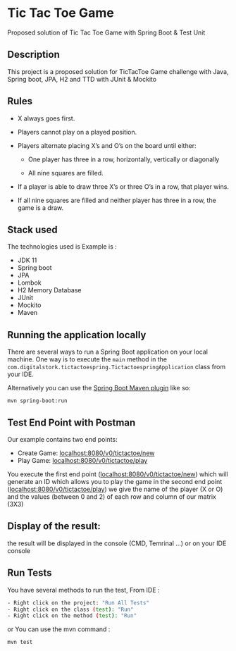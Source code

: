# Tic Tac Toe Game
Proposed solution of Tic Tac Toe Game with Spring Boot &amp; Test Unit


## Description

This project is a proposed solution for TicTacToe Game challenge with Java, Spring boot, JPA, H2 and TTD with JUnit & Mockito 

## Rules

- X always goes first.

- Players cannot play on a played position.

- Players alternate placing X’s and O’s on the board until either:

    - One player has three in a row, horizontally, vertically or diagonally

    - All nine squares are filled.

- If a player is able to draw three X’s or three O’s in a row, that player wins.

- If all nine squares are filled and neither player has three in a row, the game is a draw.

## Stack used

The technologies used is Example is :

- JDK 11
- Spring boot
- JPA
- Lombok
- H2 Memory Database  
- JUnit
- Mockito
- Maven

## Running the application locally

There are several ways to run a Spring Boot application on your local machine. One way is to execute the `main` method in the `com.digitalstork.tictactoespring.TictactoespringApplication` class from your IDE.

Alternatively you can use the [Spring Boot Maven plugin](https://docs.spring.io/spring-boot/docs/current/reference/html/build-tool-plugins-maven-plugin.html) like so:

```shell
mvn spring-boot:run
```

## Test End Point with Postman
Our example contains two end points:

- Create Game: [localhost:8080/v0/tictactoe/new](http://localhost:8080/v0/tictactoe/new)
- Play Game: [localhost:8080/v0/tictactoe/play](http://localhost:8080/v0/tictactoe/play)

You execute the first end point ([localhost:8080/v0/tictactoe/new](http://localhost:8080/v0/tictactoe/new)) which will generate an ID which allows you to play the game in the second end point ([localhost:8080/v0/tictactoe/play](http://localhost:8080/v0/tictactoe/play)) we give the name of the player (X or O) and the values (between 0 and 2) of each row and column of our matrix (3X3)

## Display of the result: 
the result will be displayed in the console (CMD, Temrinal ...) or on your IDE console

## Run Tests

You have several methods to run the test,
From IDE :
```bash
- Right click on the project: "Run All Tests"
- Right click on the class (test): "Run"
- Right click on the method (test): "Run"

```
or
You can use the mvn command :
```shell
mvn test
```